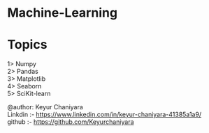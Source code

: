 # Machine-Learning
# Topics
1> Numpy <br>
2> Pandas <br>
3> Matplotlib <br>
4> Seaborn <br>
5> SciKit-learn <br>

@author: Keyur Chaniyara <br>
Linkdin :- https://www.linkedin.com/in/keyur-chaniyara-41385a1a9/ <br>
github :- https://github.com/Keyurchaniyara <br>
